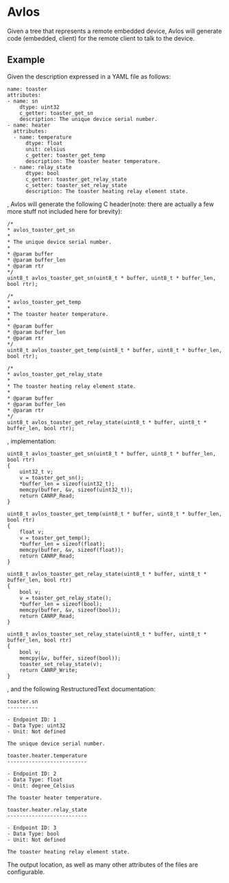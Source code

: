 # Avlos

Given a tree that represents a remote embedded device, Avlos will generate code (embedded, client) for the remote client to talk to the device. 

## Example

Given the description expressed in a YAML file as follows:

    name: toaster
    attributes:
    - name: sn
        dtype: uint32
        c_getter: toaster_get_sn
        description: The unique device serial number.
    - name: heater
      attributes:
      - name: temperature
          dtype: float
          unit: celsius
          c_getter: toaster_get_temp
          description: The toaster heater temperature.
      - name: relay_state
          dtype: bool
          c_getter: toaster_get_relay_state
          c_setter: toaster_set_relay_state
          description: The toaster heating relay element state.

, Avlos will generate the following C header(note: there are actually a few more stuff not included here for brevity):

    /*
    * avlos_toaster_get_sn
    *
    * The unique device serial number.
    *
    * @param buffer
    * @param buffer_len
    * @param rtr
    */
    uint8_t avlos_toaster_get_sn(uint8_t * buffer, uint8_t * buffer_len, bool rtr);

    /*
    * avlos_toaster_get_temp
    *
    * The toaster heater temperature.
    *
    * @param buffer
    * @param buffer_len
    * @param rtr
    */
    uint8_t avlos_toaster_get_temp(uint8_t * buffer, uint8_t * buffer_len, bool rtr);

    /*
    * avlos_toaster_get_relay_state
    *
    * The toaster heating relay element state.
    *
    * @param buffer
    * @param buffer_len
    * @param rtr
    */
    uint8_t avlos_toaster_get_relay_state(uint8_t * buffer, uint8_t * buffer_len, bool rtr);

, implementation:

    uint8_t avlos_toaster_get_sn(uint8_t * buffer, uint8_t * buffer_len, bool rtr)
    {
        uint32_t v;
        v = toaster_get_sn();
        *buffer_len = sizeof(uint32_t);
        memcpy(buffer, &v, sizeof(uint32_t));
        return CANRP_Read;
    }

    uint8_t avlos_toaster_get_temp(uint8_t * buffer, uint8_t * buffer_len, bool rtr)
    {
        float v;
        v = toaster_get_temp();
        *buffer_len = sizeof(float);
        memcpy(buffer, &v, sizeof(float));
        return CANRP_Read;
    }

    uint8_t avlos_toaster_get_relay_state(uint8_t * buffer, uint8_t * buffer_len, bool rtr)
    {
        bool v;
        v = toaster_get_relay_state();
        *buffer_len = sizeof(bool);
        memcpy(buffer, &v, sizeof(bool));
        return CANRP_Read;
    }

    uint8_t avlos_toaster_set_relay_state(uint8_t * buffer, uint8_t * buffer_len, bool rtr)
    {
        bool v;
        memcpy(&v, buffer, sizeof(bool));
        toaster_set_relay_state(v);
        return CANRP_Write;
    }

, and the following RestructuredText documentation:

    toaster.sn
    ----------

    - Endpoint ID: 1
    - Data Type: uint32
    - Unit: Not defined

    The unique device serial number.

    toaster.heater.temperature
    --------------------------

    - Endpoint ID: 2
    - Data Type: float
    - Unit: degree_Celsius

    The toaster heater temperature.

    toaster.heater.relay_state
    --------------------------

    - Endpoint ID: 3
    - Data Type: bool
    - Unit: Not defined

    The toaster heating relay element state.


The output location, as well as many other attributes of the files are configurable.